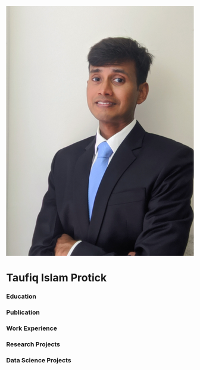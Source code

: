 ![Taufiq Islam Protick's Image](/assets/images/TaufiqIslamProtick.jpg)

# Taufiq Islam Protick

### Education

### Publication

### Work Experience

### Research Projects

### Data Science Projects
